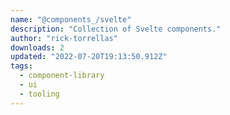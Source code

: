 ```yaml
---
name: "@components_/svelte"
description: "Collection of Svelte components."
author: "rick-torrellas"
downloads: 2
updated: "2022-07-20T19:13:50.912Z"
tags: 
  - component-library
  - ui
  - tooling
---
```

